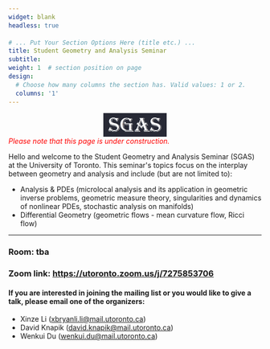 ```yaml
---
widget: blank
headless: true

# ... Put Your Section Options Here (title etc.) ...
title: Student Geometry and Analysis Seminar
subtitle: 
weight: 1  # section position on page
design:
  # Choose how many columns the section has. Valid values: 1 or 2.
  columns: '1'
---
```

[<img src="sgasv2.png"
     style="display:block;float:none;margin-left:auto;margin-right:auto;width:25%">](sgasv2.png)
<span style="color:red"> *Please note that this page is under construction.* </span>

Hello and welcome to the Student Geometry and Analysis Seminar (SGAS) at the University of Toronto. This seminar's topics focus on the interplay between geometry and analysis and include (but are not limited to):
- Analysis & PDEs (microlocal analysis and its application in geometric inverse problems, geometric measure theory, singularities and dynamics of nonlinear PDEs, stochastic analysis on manifolds)
- Differential Geometry (geometric flows - mean curvature flow, Ricci flow)

---
### **Room: tba**
### **Zoom link: https://utoronto.zoom.us/j/7275853706**

#### If you are interested in joining the mailing list or you would like to give a talk, please email one of the organizers:
- Xinze Li (xbryanli.li@mail.utoronto.ca)
- David Knapik (david.knapik@mail.utoronto.ca)
- Wenkui Du (wenkui.du@mail.utoronto.ca)
